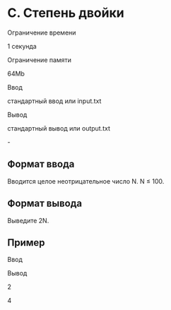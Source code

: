 C. Степень двойки
=================

Ограничение времени

1 секунда

Ограничение памяти

64Mb

Ввод

стандартный ввод или input.txt

Вывод

стандартный вывод или output.txt

\-

Формат ввода
------------

Вводится целое неотрицательное число N. N ≤ 100.

Формат вывода
-------------

Выведите 2N.

Пример
------

Ввод

Вывод

2

4